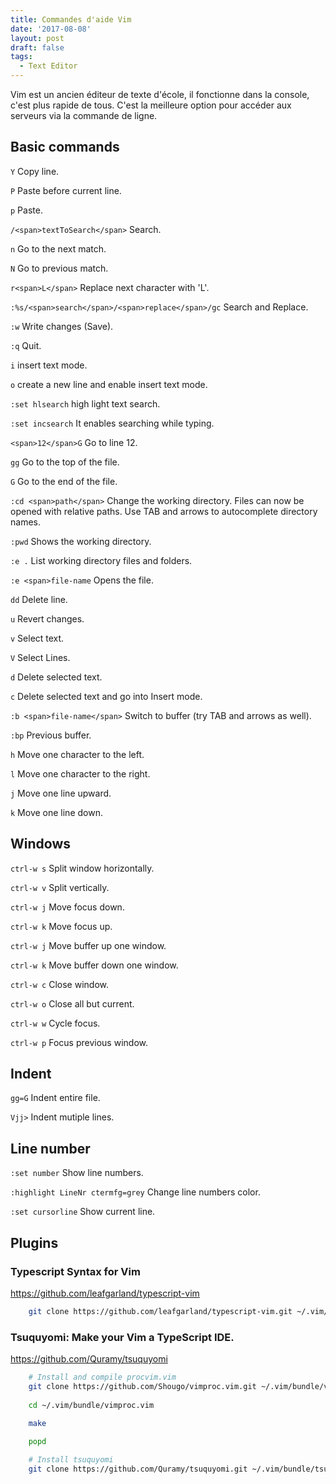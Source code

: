 ```yaml
---
title: Commandes d'aide Vim
date: '2017-08-08'
layout: post
draft: false
tags:
  - Text Editor
---
```


Vim est un ancien éditeur de texte d'école, il fonctionne dans la console, c'est plus rapide de tous.
C'est la meilleure option pour accéder aux serveurs via la commande de ligne.

## Basic commands

`Y` Copy line.

`P` Paste before current line.

`p` Paste.

`/<span>textToSearch</span>` Search.

`n` Go to the next match.

`N` Go to previous match.

`r<span>L</span>` Replace next character with 'L'.

`:%s/<span>search</span>/<span>replace</span>/gc` Search and Replace.

`:w` Write changes (Save).

`:q` Quit.

`i` insert text mode.

`o` create a new line and enable insert text mode.

`:set hlsearch` high light text search.

`:set incsearch` It enables searching while typing.

`<span>12</span>G` Go to line 12.

`gg` Go to the top of the file.

`G` Go to the end of the file.

`:cd <span>path</span>` Change the working directory. Files can now be opened with relative paths. Use TAB and arrows to autocomplete directory names.

`:pwd` Shows the working directory.

`:e .` List working directory files and folders.

`:e <span>file-name` Opens the file.

`dd` Delete line.

`u` Revert changes.

`v` Select text.

`V` Select Lines.

`d` Delete selected text.

`c` Delete selected text and go into Insert mode.

`:b <span>file-name</span>` Switch to buffer (try TAB and arrows as well).

`:bp` Previous buffer.

`h` Move one character to the left.

`l` Move one character to the right.

`j` Move one line upward.

`k` Move one line down.

## Windows

`ctrl-w s` Split window horizontally.

`ctrl-w v` Split vertically.

`ctrl-w j` Move focus down.

`ctrl-w k` Move focus up.

`ctrl-w j` Move buffer up one window.

`ctrl-w k` Move buffer down one window.

`ctrl-w c` Close window.

`ctrl-w o` Close all but current.

`ctrl-w w` Cycle focus.

`ctrl-w p` Focus previous window.

## Indent

`gg=G` Indent entire file.

`Vjj>` Indent mutiple lines.

## Line number

`:set number` Show line numbers.

`:highlight LineNr ctermfg=grey` Change line numbers color.

`:set cursorline` Show current line.

## Plugins

### Typescript Syntax for Vim

<a target='_blank' href='https://github.com/leafgarland/typescript-vim'>https://github.com/leafgarland/typescript-vim</a>

```bash
    git clone https://github.com/leafgarland/typescript-vim.git ~/.vim/bundle/typescript-vim
```

### Tsuquyomi: Make your Vim a TypeScript IDE.

<a target='_blank' href='https://github.com/Quramy/tsuquyomi'>https://github.com/Quramy/tsuquyomi</a>

```bash
    # Install and compile procvim.vim
    git clone https://github.com/Shougo/vimproc.vim.git ~/.vim/bundle/vimproc.vim
    
    cd ~/.vim/bundle/vimproc.vim
    
    make

    popd

    # Install tsuquyomi
    git clone https://github.com/Quramy/tsuquyomi.git ~/.vim/bundle/tsuquyomi
```
